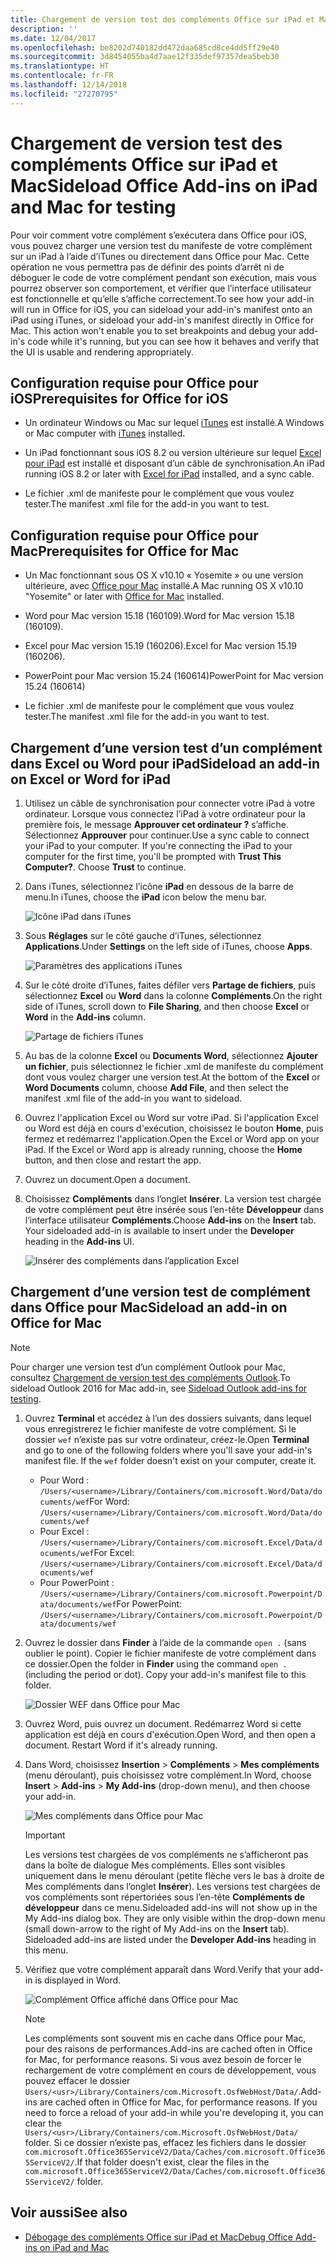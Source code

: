 ```yaml
---
title: Chargement de version test des compléments Office sur iPad et Mac
description: ''
ms.date: 12/04/2017
ms.openlocfilehash: be8202d740182dd472daa685cd8ce4dd5ff29e40
ms.sourcegitcommit: 3d8454055ba4d7aae12f335def97357dea5beb30
ms.translationtype: HT
ms.contentlocale: fr-FR
ms.lasthandoff: 12/14/2018
ms.locfileid: "27270795"
---
```

# <a name="sideload-office-add-ins-on-ipad-and-mac-for-testing"></a><span data-ttu-id="0f049-102">Chargement de version test des compléments Office sur iPad et Mac</span><span class="sxs-lookup"><span data-stu-id="0f049-102">Sideload Office Add-ins on iPad and Mac for testing</span></span>

<span data-ttu-id="0f049-p101">Pour voir comment votre complément s’exécutera dans Office pour iOS, vous pouvez charger une version test du manifeste de votre complément sur un iPad à l’aide d’iTunes ou directement dans Office pour Mac. Cette opération ne vous permettra pas de définir des points d’arrêt ni de déboguer le code de votre complément pendant son exécution, mais vous pourrez observer son comportement, et vérifier que l’interface utilisateur est fonctionnelle et qu’elle s’affiche correctement.</span><span class="sxs-lookup"><span data-stu-id="0f049-p101">To see how your add-in will run in Office for iOS, you can sideload your add-in's manifest onto an iPad using iTunes, or sideload your add-in's manifest directly in Office for Mac. This action won't enable you to set breakpoints and debug your add-in's code while it's running, but you can see how it behaves and verify that the UI is usable and rendering appropriately.</span></span> 

## <a name="prerequisites-for-office-for-ios"></a><span data-ttu-id="0f049-105">Configuration requise pour Office pour iOS</span><span class="sxs-lookup"><span data-stu-id="0f049-105">Prerequisites for Office for iOS</span></span>

- <span data-ttu-id="0f049-106">Un ordinateur Windows ou Mac sur lequel [iTunes](https://www.apple.com/itunes/download/) est installé.</span><span class="sxs-lookup"><span data-stu-id="0f049-106">A Windows or Mac computer with [iTunes](https://www.apple.com/itunes/download/) installed.</span></span>
    
- <span data-ttu-id="0f049-107">Un iPad fonctionnant sous iOS 8.2 ou version ultérieure sur lequel [Excel pour iPad](https://itunes.apple.com/us/app/microsoft-excel/id586683407?mt=8) est installé et disposant d’un câble de synchronisation.</span><span class="sxs-lookup"><span data-stu-id="0f049-107">An iPad running iOS 8.2 or later with [Excel for iPad](https://itunes.apple.com/us/app/microsoft-excel/id586683407?mt=8) installed, and a sync cable.</span></span>
    
- <span data-ttu-id="0f049-108">Le fichier .xml de manifeste pour le complément que vous voulez tester.</span><span class="sxs-lookup"><span data-stu-id="0f049-108">The manifest .xml file for the add-in you want to test.</span></span>
    

## <a name="prerequisites-for-office-for-mac"></a><span data-ttu-id="0f049-109">Configuration requise pour Office pour Mac</span><span class="sxs-lookup"><span data-stu-id="0f049-109">Prerequisites for Office for Mac</span></span>

- <span data-ttu-id="0f049-110">Un Mac fonctionnant sous OS X v10.10 « Yosemite » ou une version ultérieure, avec [Office pour Mac](https://products.office.com/buy/compare-microsoft-office-products?tab=omac) installé.</span><span class="sxs-lookup"><span data-stu-id="0f049-110">A Mac running OS X v10.10 "Yosemite" or later with [Office for Mac](https://products.office.com/buy/compare-microsoft-office-products?tab=omac) installed.</span></span>
    
- <span data-ttu-id="0f049-111">Word pour Mac version 15.18 (160109).</span><span class="sxs-lookup"><span data-stu-id="0f049-111">Word for Mac version 15.18 (160109).</span></span>
   
- <span data-ttu-id="0f049-112">Excel pour Mac version 15.19 (160206).</span><span class="sxs-lookup"><span data-stu-id="0f049-112">Excel for Mac version 15.19 (160206).</span></span>

- <span data-ttu-id="0f049-113">PowerPoint pour Mac version 15.24 (160614)</span><span class="sxs-lookup"><span data-stu-id="0f049-113">PowerPoint for Mac version 15.24 (160614)</span></span>
    
- <span data-ttu-id="0f049-114">Le fichier .xml de manifeste pour le complément que vous voulez tester.</span><span class="sxs-lookup"><span data-stu-id="0f049-114">The manifest .xml file for the add-in you want to test.</span></span>
    

## <a name="sideload-an-add-in-on-excel-or-word-for-ipad"></a><span data-ttu-id="0f049-115">Chargement d’une version test d’un complément dans Excel ou Word pour iPad</span><span class="sxs-lookup"><span data-stu-id="0f049-115">Sideload an add-in on Excel or Word for iPad</span></span>

1. <span data-ttu-id="0f049-p102">Utilisez un câble de synchronisation pour connecter votre iPad à votre ordinateur. Lorsque vous connectez l’iPad à votre ordinateur pour la première fois, le message **Approuver cet ordinateur ?** s’affiche. Sélectionnez **Approuver** pour continuer.</span><span class="sxs-lookup"><span data-stu-id="0f049-p102">Use a sync cable to connect your iPad to your computer. If you're connecting the iPad to your computer for the first time, you'll be prompted with  **Trust This Computer?**. Choose **Trust** to continue.</span></span>

2. <span data-ttu-id="0f049-119">Dans iTunes, sélectionnez l’icône **iPad** en dessous de la barre de menu.</span><span class="sxs-lookup"><span data-stu-id="0f049-119">In iTunes, choose the  **iPad** icon below the menu bar.</span></span>
    
    ![Icône iPad dans iTunes](../images/ipad.png)

3. <span data-ttu-id="0f049-121">Sous  **Réglages** sur le côté gauche d’iTunes, sélectionnez **Applications**.</span><span class="sxs-lookup"><span data-stu-id="0f049-121">Under  **Settings** on the left side of iTunes, choose **Apps**.</span></span>
    
    ![Paramètres des applications iTunes](../images/file-settings-apps.png)

4. <span data-ttu-id="0f049-123">Sur le côté droite d’iTunes, faites défiler vers  **Partage de fichiers**, puis sélectionnez  **Excel** ou **Word** dans la colonne **Compléments**.</span><span class="sxs-lookup"><span data-stu-id="0f049-123">On the right side of iTunes, scroll down to  **File Sharing**, and then choose  **Excel** or **Word** in the **Add-ins** column.</span></span>
    
    ![Partage de fichiers iTunes](../images/file-sharing.png)

5. <span data-ttu-id="0f049-125">Au bas de la colonne  **Excel** ou **Documents Word**, sélectionnez  **Ajouter un fichier**, puis sélectionnez le fichier .xml de manifeste du complément dont vous voulez charger une version test.</span><span class="sxs-lookup"><span data-stu-id="0f049-125">At the bottom of the  **Excel** or **Word Documents** column, choose **Add File**, and then select the manifest .xml file of the add-in you want to sideload.</span></span> 
    
6. <span data-ttu-id="0f049-p103">Ouvrez l'application Excel ou Word sur votre iPad. Si l'application Excel ou Word est déjà en cours d'exécution, choisissez le bouton  **Home**, puis fermez et redémarrez l'application.</span><span class="sxs-lookup"><span data-stu-id="0f049-p103">Open the Excel or Word app on your iPad. If the Excel or Word app is already running, choose the  **Home** button, and then close and restart the app.</span></span>
    
7. <span data-ttu-id="0f049-128">Ouvrez un document.</span><span class="sxs-lookup"><span data-stu-id="0f049-128">Open a document.</span></span>
    
8. <span data-ttu-id="0f049-129">Choisissez  **Compléments** dans l’onglet **Insérer**. La version test chargée de votre complément peut être insérée sous l’en-tête  **Développeur** dans l’interface utilisateur **Compléments**.</span><span class="sxs-lookup"><span data-stu-id="0f049-129">Choose  **Add-ins** on the **Insert** tab. Your sideloaded add-in is available to insert under the **Developer** heading in the **Add-ins** UI.</span></span>
    
    ![Insérer des compléments dans l’application Excel](../images/excel-insert-add-in.png)


## <a name="sideload-an-add-in-on-office-for-mac"></a><span data-ttu-id="0f049-131">Chargement d’une version test de complément dans Office pour Mac</span><span class="sxs-lookup"><span data-stu-id="0f049-131">Sideload an add-in on Office for Mac</span></span>

> [!NOTE]
> <span data-ttu-id="0f049-132">Pour charger une version test d’un complément Outlook pour Mac, consultez [Chargement de version test des compléments Outlook](https://docs.microsoft.com/outlook/add-ins/sideload-outlook-add-ins-for-testing).</span><span class="sxs-lookup"><span data-stu-id="0f049-132">To sideload Outlook 2016 for Mac add-in, see [Sideload Outlook add-ins for testing](https://docs.microsoft.com/outlook/add-ins/sideload-outlook-add-ins-for-testing).</span></span>

1. <span data-ttu-id="0f049-p104">Ouvrez **Terminal** et accédez à l’un des dossiers suivants, dans lequel vous enregistrerez le fichier manifeste de votre complément. Si le dossier `wef` n’existe pas sur votre ordinateur, créez-le.</span><span class="sxs-lookup"><span data-stu-id="0f049-p104">Open  **Terminal** and go to one of the following folders where you'll save your add-in's manifest file. If the `wef` folder doesn't exist on your computer, create it.</span></span>
    
    - <span data-ttu-id="0f049-135">Pour Word : `/Users/<username>/Library/Containers/com.microsoft.Word/Data/documents/wef`</span><span class="sxs-lookup"><span data-stu-id="0f049-135">For Word:  `/Users/<username>/Library/Containers/com.microsoft.Word/Data/documents/wef`</span></span>    
    - <span data-ttu-id="0f049-136">Pour Excel : `/Users/<username>/Library/Containers/com.microsoft.Excel/Data/documents/wef`</span><span class="sxs-lookup"><span data-stu-id="0f049-136">For Excel:  `/Users/<username>/Library/Containers/com.microsoft.Excel/Data/documents/wef`</span></span>
    - <span data-ttu-id="0f049-137">Pour PowerPoint : `/Users/<username>/Library/Containers/com.microsoft.Powerpoint/Data/documents/wef`</span><span class="sxs-lookup"><span data-stu-id="0f049-137">For PowerPoint: `/Users/<username>/Library/Containers/com.microsoft.Powerpoint/Data/documents/wef`</span></span>
    
2. <span data-ttu-id="0f049-p105">Ouvrez le dossier dans **Finder** à l’aide de la commande `open .` (sans oublier le point). Copier le fichier manifeste de votre complément dans ce dossier.</span><span class="sxs-lookup"><span data-stu-id="0f049-p105">Open the folder in  **Finder** using the command `open .` (including the period or dot). Copy your add-in's manifest file to this folder.</span></span>
    
    ![Dossier WEF dans Office pour Mac](../images/all-my-files.png)

3. <span data-ttu-id="0f049-p106">Ouvrez Word, puis ouvrez un document. Redémarrez Word si cette application est déjà en cours d'exécution.</span><span class="sxs-lookup"><span data-stu-id="0f049-p106">Open Word, and then open a document. Restart Word if it's already running.</span></span>
    
4. <span data-ttu-id="0f049-143">Dans Word, choisissez **Insertion** > **Compléments** > **Mes compléments** (menu déroulant), puis choisissez votre complément.</span><span class="sxs-lookup"><span data-stu-id="0f049-143">In Word, choose  **Insert** > **Add-ins** > **My Add-ins** (drop-down menu), and then choose your add-in.</span></span>
    
    ![Mes compléments dans Office pour Mac](../images/my-add-ins-wikipedia.png)

    > [!IMPORTANT]
    > <span data-ttu-id="0f049-p107">Les versions test chargées de vos compléments ne s’afficheront pas dans la boîte de dialogue Mes compléments. Elles sont visibles uniquement dans le menu déroulant (petite flèche vers le bas à droite de Mes compléments dans l’onglet **Insérer**). Les versions test chargées de vos compléments sont répertoriées sous l’en-tête **Compléments de développeur** dans ce menu.</span><span class="sxs-lookup"><span data-stu-id="0f049-p107">Sideloaded add-ins will not show up in the My Add-ins dialog box. They are only visible within the drop-down menu (small down-arrow to the right of My Add-ins on the **Insert** tab). Sideloaded add-ins are listed under the **Developer Add-ins** heading in this menu.</span></span> 
    
5. <span data-ttu-id="0f049-148">Vérifiez que votre complément apparaît dans Word.</span><span class="sxs-lookup"><span data-stu-id="0f049-148">Verify that your add-in is displayed in Word.</span></span>
    
    ![Complément Office affiché dans Office pour Mac](../images/lorem-ipsum-wikipedia.png)
    
    > [!NOTE]
    > <span data-ttu-id="0f049-150">Les compléments sont souvent mis en cache dans Office pour Mac, pour des raisons de performances.</span><span class="sxs-lookup"><span data-stu-id="0f049-150">Add-ins are cached often in Office for Mac, for performance reasons.</span></span> <span data-ttu-id="0f049-151">Si vous avez besoin de forcer le rechargement de votre complément en cours de développement, vous pouvez effacer le dossier `Users/<usr>/Library/Containers/com.Microsoft.OsfWebHost/Data/`.</span><span class="sxs-lookup"><span data-stu-id="0f049-151">Add-ins are cached often in Office for Mac, for performance reasons. If you need to force a reload of your add-in while you're developing it, you can clear the `Users/<usr>/Library/Containers/com.Microsoft.OsfWebHost/Data/` folder.</span></span> <span data-ttu-id="0f049-152">Si ce dossier n’existe pas, effacez les fichiers dans le dossier `com.microsoft.Office365ServiceV2/Data/Caches/com.microsoft.Office365ServiceV2/`.</span><span class="sxs-lookup"><span data-stu-id="0f049-152">If that folder doesn't exist, clear the files in the `com.microsoft.Office365ServiceV2/Data/Caches/com.microsoft.Office365ServiceV2/` folder.</span></span>

## <a name="see-also"></a><span data-ttu-id="0f049-153">Voir aussi</span><span class="sxs-lookup"><span data-stu-id="0f049-153">See also</span></span>

- [<span data-ttu-id="0f049-154">Débogage des compléments Office sur iPad et Mac</span><span class="sxs-lookup"><span data-stu-id="0f049-154">Debug Office Add-ins on iPad and Mac</span></span>](debug-office-add-ins-on-ipad-and-mac.md)
    
